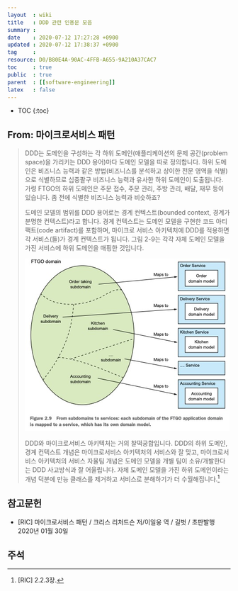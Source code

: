 ```yaml
---
layout  : wiki
title   : DDD 관련 인용문 모음
summary : 
date    : 2020-07-12 17:27:28 +0900
updated : 2020-07-12 17:38:37 +0900
tag     : 
resource: D0/B80E4A-90AC-4FFB-A655-9A210A37CAC7
toc     : true
public  : true
parent  : [[software-engineering]]
latex   : false
---
```

* TOC
{:toc}

## From: 마이크로서비스 패턴

> DDD는 도메인을 구성하는 각 하위 도메인(애플리케이션의 문제 공간(problem space)을 가리키는 DDD 용어)마다 도메인 모델을 따로 정의합니다.
하위 도메인은 비즈니스 능력과 같은 방법(비즈니스를 분석하고 상이한 전문 영역을 식별)으로 식별하므로 십중팔구 비즈니스 능력과 유사한 하위 도메인이 도출됩니다.
가령 FTGO의 하위 도메인은 주문 접수, 주문 관리, 주방 관리, 배달, 재무 등이 있습니다.
좀 전에 식별한 비즈니스 능력과 비슷하죠?
>
> 도메인 모델의 범위를 DDD 용어로는 경계 컨텍스트(bounded context, 경계가 분명한 컨텍스트)라고 합니다.
경계 컨텍스트는 도메인 모델을 구현한 코드 아티팩트(code artifact)를 포함하며,
마이크로 서비스 아키텍처에 DDD를 적용하면 각 서비스(들)가 경계 컨텍스트가 됩니다.
그림 2-9는 각각 자체 도메인 모델을 가진 서비스에 하위 도메인을 매핑한 것입니다.
>
> ![]( /resource/D0/B80E4A-90AC-4FFB-A655-9A210A37CAC7/ric-2-9.jpg )
>
> DDD와 마이크로서비스 아키텍처는 거의 찰떡궁합입니다.
DDD의 하위 도메인, 경계 컨텍스트 개념은 마이크로서비스 아키텍처의 서비스와 잘 맞고, 마이크로서비스 아키텍처의 서비스 자율팀 개념은 도메인 모델을 개별 팀이 소유/개발한다는 DDD 사고방식과 잘 어울립니다.
자체 도메인 모델을 가진 하위 도메인이라는 개념 덕분에 만능 클래스를 제거하고 서비스로 분해하기가 더 수월해집니다.[^ric-2-2-3]


## 참고문헌

- [RIC] 마이크로서비스 패턴 / 크리스 리처드슨 저/이일웅 역 / 길벗 / 초판발행 2020년 01월 30일

## 주석

[^ric-2-2-3]: [RIC] 2.2.3장.


